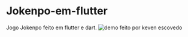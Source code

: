 # Jokenpo-em-flutter
Jogo Jokenpo feito em flutter e dart.
![demo](jokenpo.gif)
feito por keven escovedo
